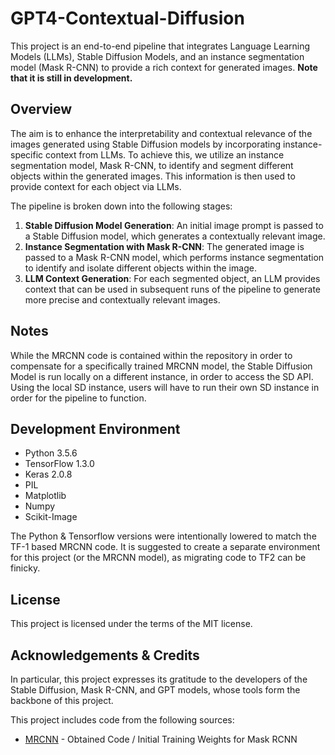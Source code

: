 # GPT4-Contextual-Diffusion

This project is an end-to-end pipeline that integrates Language Learning Models (LLMs), Stable Diffusion Models, and an instance segmentation model (Mask R-CNN) to provide a rich context for generated images. **Note that it is still in development.**

## Overview

The aim is to enhance the interpretability and contextual relevance of the images generated using Stable Diffusion models by incorporating instance-specific context from LLMs. To achieve this, we utilize an instance segmentation model, Mask R-CNN, to identify and segment different objects within the generated images. This information is then used to provide context for each object via LLMs.

The pipeline is broken down into the following stages:

1. **Stable Diffusion Model Generation**: An initial image prompt is passed to a Stable Diffusion model, which generates a contextually relevant image.
2. **Instance Segmentation with Mask R-CNN**: The generated image is passed to a Mask R-CNN model, which performs instance segmentation to identify and isolate different objects within the image.
3. **LLM Context Generation**: For each segmented object, an LLM provides context that can be used in subsequent runs of the pipeline to generate more precise and contextually relevant images.

## Notes
While the MRCNN code is contained within the repository in order to compensate for a specifically trained MRCNN model, the Stable Diffusion Model is run locally on a different instance, in order to access the SD API. Using the local SD instance, users will have to run their own SD instance in order for the pipeline to function.

## Development Environment
- Python 3.5.6
- TensorFlow 1.3.0
- Keras 2.0.8
- PIL
- Matplotlib
- Numpy
- Scikit-Image

The Python & Tensorflow versions were intentionally lowered to match the TF-1 based MRCNN code. It is suggested to create a separate environment for this project (or the MRCNN model), as migrating code to TF2 can be finicky.

## License
This project is licensed under the terms of the MIT license.

## Acknowledgements & Credits

In particular, this project expresses its gratitude to the developers of the Stable Diffusion, Mask R-CNN, and GPT models, whose tools form the backbone of this project.

This project includes code from the following sources:
- [MRCNN](https://github.com/matterport/Mask_RCNN) - Obtained Code / Initial Training Weights for Mask RCNN